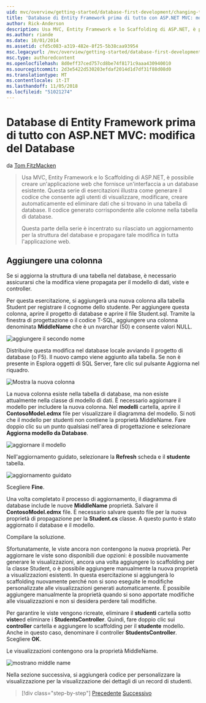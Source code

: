 ```yaml
---
uid: mvc/overview/getting-started/database-first-development/changing-the-database
title: 'Database di Entity Framework prima di tutto con ASP.NET MVC: modifica del Database | Microsoft Docs'
author: Rick-Anderson
description: Usa MVC, Entity Framework e lo Scaffolding di ASP.NET, è possibile creare un'applicazione web che fornisce un'interfaccia a un database esistente. Questa esercitazione seri...
ms.author: riande
ms.date: 10/01/2014
ms.assetid: cfd5c083-a319-482e-8f25-5b38caa93954
msc.legacyurl: /mvc/overview/getting-started/database-first-development/changing-the-database
msc.type: authoredcontent
ms.openlocfilehash: 8d0eff37ced757cd8be74f8171c9aaa430940010
ms.sourcegitcommit: 2d3e5422d530203efdaf2014d1d7df31f88d08d0
ms.translationtype: MT
ms.contentlocale: it-IT
ms.lasthandoff: 11/05/2018
ms.locfileid: "51021274"
---
```

<a name="ef-database-first-with-aspnet-mvc-changing-the-database"></a>Database di Entity Framework prima di tutto con ASP.NET MVC: modifica del Database
====================
da [Tom FitzMacken](https://github.com/tfitzmac)

> Usa MVC, Entity Framework e lo Scaffolding di ASP.NET, è possibile creare un'applicazione web che fornisce un'interfaccia a un database esistente. Questa serie di esercitazioni illustra come generare il codice che consente agli utenti di visualizzare, modificare, creare automaticamente ed eliminare dati che si trovano in una tabella di database. Il codice generato corrispondente alle colonne nella tabella di database.
> 
> Questa parte della serie è incentrato su rilasciato un aggiornamento per la struttura del database e propagare tale modifica in tutta l'applicazione web.


## <a name="add-a-column"></a>Aggiungere una colonna

Se si aggiorna la struttura di una tabella nel database, è necessario assicurarsi che la modifica viene propagata per il modello di dati, viste e controller.

Per questa esercitazione, si aggiungerà una nuova colonna alla tabella Student per registrare il cognome dello studente. Per aggiungere questa colonna, aprire il progetto di database e aprire il file Student.sql. Tramite la finestra di progettazione o il codice T-SQL, aggiungere una colonna denominata **MiddleName** che è un nvarchar (50) e consente valori NULL.

![aggiungere il secondo nome](changing-the-database/_static/image1.png)

Distribuire questa modifica nel database locale avviando il progetto di database (o F5). Il nuovo campo viene aggiunto alla tabella. Se non è presente in Esplora oggetti di SQL Server, fare clic sul pulsante Aggiorna nel riquadro.

![Mostra la nuova colonna](changing-the-database/_static/image2.png)

La nuova colonna esiste nella tabella di database, ma non esiste attualmente nella classe di modello di dati. È necessario aggiornare il modello per includere la nuova colonna. Nel **modelli** cartella, aprire il **ContosoModel.edmx** file per visualizzare il diagramma del modello. Si noti che il modello per studenti non contiene la proprietà MiddleName. Fare doppio clic su un punto qualsiasi nell'area di progettazione e selezionare **Aggiorna modello da Database**.

![aggiornare il modello](changing-the-database/_static/image3.png)

Nell'aggiornamento guidato, selezionare la **Refresh** scheda e il **studente** tabella.

![aggiornamento guidato](changing-the-database/_static/image4.png)

Scegliere **Fine**.

Una volta completato il processo di aggiornamento, il diagramma di database include le nuove **MiddleName** proprietà. Salvare il **ContosoModel.edmx** file. È necessario salvare questo file per la nuova proprietà di propagazione per la **Student.cs** classe. A questo punto è stato aggiornato il database e il modello.

Compilare la soluzione.

Sfortunatamente, le viste ancora non contengono la nuova proprietà. Per aggiornare le viste sono disponibili due opzioni: è possibile nuovamente generare le visualizzazioni, ancora una volta aggiungere lo scaffolding per la classe Student, o è possibile aggiungere manualmente la nuova proprietà a visualizzazioni esistenti. In questa esercitazione si aggiungerà lo scaffolding nuovamente perché non si sono eseguite le modifiche personalizzate alle visualizzazioni generati automaticamente. È possibile aggiungere manualmente la proprietà quando si sono apportate modifiche alle visualizzazioni e non si desidera perdere tali modifiche.

Per garantire le viste vengono ricreate, eliminare il **studenti** cartella sotto **viste**ed eliminare i **StudentsController**. Quindi, fare doppio clic sui **controller** cartella e aggiungere lo scaffolding per il **studente** modello. Anche in questo caso, denominare il controller **StudentsController**. Scegliere **OK**.

Le visualizzazioni contengono ora la proprietà MiddleName.

![mostrano middle name](changing-the-database/_static/image5.png)

Nella sezione successiva, si aggiungerà codice per personalizzare la visualizzazione per la visualizzazione dei dettagli di un record di studenti.

> [!div class="step-by-step"]
> [Precedente](generating-views.md)
> [Successivo](customizing-a-view.md)

